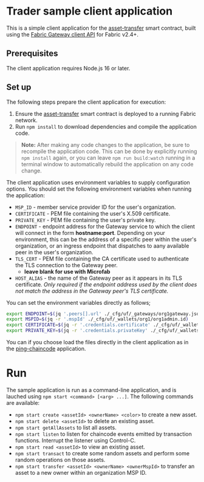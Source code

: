 # Trader sample client application

This is a simple client application for the [asset-transfer](../../contracts/asset-transfer-typescript/) smart contract, built using the [Fabric Gateway client API](https://hyperledger.github.io/fabric-gateway/) for Fabric v2.4+.

## Prerequisites

The client application requires Node.js 16 or later.

## Set up

The following steps prepare the client application for execution:

1. Ensure the [asset-transfer](../../contracts/asset-transfer-typescript/) smart contract is deployed to a running Fabric network.
1. Run `npm install` to download dependencies and compile the application code.

> **Note:** After making any code changes to the application, be sure to recompile the application code. This can be done by explicitly running `npm install` again, or you can leave `npm run build:watch` running in a terminal window to automatically rebuild the application on any code change.


The client application uses environment variables to supply configuration options. You should set the following environment variables when running the application:

- `MSP_ID` - member service provider ID for the user's organization.
- `CERTIFICATE` - PEM file containing the user's X.509 certificate.
- `PRIVATE_KEY` - PEM file containing the user's private key.
- `ENDPOINT` - endpoint address for the Gateway service to which the client will connect in the form **hostname:port**. Depending on your environment, this can be the address of a specific peer within the user's organization, or an ingress endpoint that dispatches to aany available peer in the user's organization.
- `TLS_CERT` - PEM file containing the CA certificate used to authenticate the TLS connection to the Gateway peer.
   - **leave blank for use with Microfab**
- `HOST_ALIAS` - the name of the Gateway peer as it appears in its TLS certificate. *Only required if the endpoint address used by the client does not match the address in the Gateway peer's TLS certificate.*

You can set the environment variables directly as follows;

```bash
export ENDPOINT=$(jq '.peers[].url' ./_cfg/uf/_gateways/org1gateway.json)
export MSPID=$(jq -r '.mspId' ./_cfg/uf/_wallets/org1/org1admin.id)
export CERTIFICATE=$(jq -r '.credentials.certificate' ./_cfg/uf/_wallets/org1/org1admin.id > cert.pem && realpath cert.pem)
export PRIVATE_KEY=$(jq -r '.credentials.privateKey' ./_cfg/uf/_wallets/org1/org1admin.id > pk.pem && realpath pk.pem)
```

You can if you choose load the files directly in the client application as in the [ping-chaincode](../ping-chaincode/src/app.ts) application.
# Run

The sample application is run as a command-line application, and is lauched using `npm start <command> [<arg> ...]`. The following commands are available:

- `npm start create <assetId> <ownerName> <color>` to create a new asset.
- `npm start delete <assetId>` to delete an existing asset.
- `npm start getAllAssets` to list all assets.
- `npm start listen` to listen for chaincode events emitted by transaction functions. Interrupt the listener using Control-C.
- `npm start read <assetId>` to view an existing asset.
- `npm start transact` to create some random assets and perform some random operations on those assets.
- `npm start transfer <assetId> <ownerName> <ownerMspId>` to transfer an asset to a new owner within an organization MSP ID.
